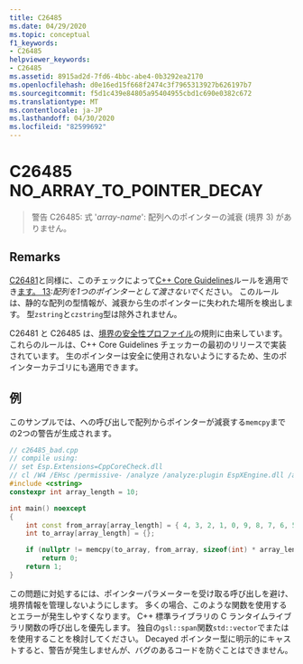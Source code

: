 ```yaml
---
title: C26485
ms.date: 04/29/2020
ms.topic: conceptual
f1_keywords:
- C26485
helpviewer_keywords:
- C26485
ms.assetid: 8915ad2d-7fd6-4bbc-abe4-0b3292ea2170
ms.openlocfilehash: d0e16ed15f668f2474c3f7965313927b626197b7
ms.sourcegitcommit: f5d1c439e84805a95404955cbd1c690e0382c672
ms.translationtype: MT
ms.contentlocale: ja-JP
ms.lasthandoff: 04/30/2020
ms.locfileid: "82599692"
---
```

# <a name="c26485-no_array_to_pointer_decay"></a>C26485 NO_ARRAY_TO_POINTER_DECAY

> 警告 C26485: 式 '*array-name*': 配列へのポインターの減衰 (境界 3) がありません。

## <a name="remarks"></a>Remarks

[C26481](c26481.md)と同様に、このチェックによって[C++ Core Guidelines](https://github.com/isocpp/CppCoreGuidelines/blob/master/CppCoreGuidelines.md)ルールを適用でき[ます。 13](https://github.com/isocpp/CppCoreGuidelines/blob/master/CppCoreGuidelines.md#Ri-array):*配列を1つのポインターとして渡さないで*ください。 このルールは、静的な配列の型情報が、減衰から生のポインターに失われた場所を検出します。 型`zstring`と`czstring`型は除外されません。

C26481 と C26485 は、[境界の安全性プロファイル](https://github.com/isocpp/CppCoreGuidelines/blob/master/CppCoreGuidelines.md#SS-bounds)の規則に由来しています。 これらのルールは、C++ Core Guidelines チェッカーの最初のリリースで実装されています。 生のポインターは安全に使用されないようにするため、生のポインターカテゴリにも適用できます。

## <a name="example"></a>例

このサンプルでは、への呼び出しで配列からポインターが減衰する`memcpy`までの2つの警告が生成されます。

```cpp
// c26485_bad.cpp
// compile using:
// set Esp.Extensions=CppCoreCheck.dll
// cl /W4 /EHsc /permissive- /analyze /analyze:plugin EspXEngine.dll /analyze:ruleset "%VSINSTALLDIR%\Team Tools\Static Analysis Tools\Rule Sets\CppCoreCheckBoundsRules.ruleset" c26485_bad.cpp
#include <cstring>
constexpr int array_length = 10;

int main() noexcept
{
    int const from_array[array_length] = { 4, 3, 2, 1, 0, 9, 8, 7, 6, 5 };
    int to_array[array_length] = {};

    if (nullptr != memcpy(to_array, from_array, sizeof(int) * array_length))
        return 0;
    return 1;
}
```

この問題に対処するには、ポインターパラメーターを受け取る呼び出しを避け、境界情報を管理しないようにします。 多くの場合、このような関数を使用するとエラーが発生しやすくなります。 C++ 標準ライブラリの C ランタイムライブラリ関数の呼び出しを優先します。 独自の`gsl::span`関数`std::vector`でまたはを使用することを検討してください。 Decayed ポインター型に明示的にキャストすると、警告が発生しませんが、バグのあるコードを防ぐことはできません。
